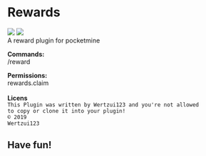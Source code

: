 # Rewards
<a href="https://poggit.pmmp.io/p/Rewards"><img src="https://poggit.pmmp.io/shield.state/Rewards"></a>
<a href="https://poggit.pmmp.io/p/Rewards"><img src="https://poggit.pmmp.io/shield.api/Rewards"></a>
<br>A reward plugin for pocketmine

<b>Commands:</b>
<br>/reward

<b>Permissions:</b>
<br>rewards.claim
<br>
<br><b>Licens</b>
<br><code>This Plugin was written by Wertzui123 and you're not allowed to copy or clone it into your plugin!</code>
<br><code>© 2019 Wertzui123</code>
<h2>Have fun!</h2>
